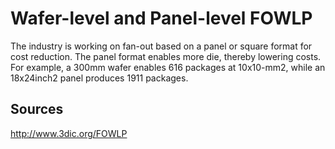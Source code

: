 # Wafer-level and Panel-level FOWLP

The industry is working on fan-out based on a panel or square format for cost 
reduction. The panel format enables more die, thereby lowering costs. For example, a 
300mm wafer enables 616 packages at 10x10-mm2, while an 18x24inch2 panel produces 1911 
packages.

## Sources

http://www.3dic.org/FOWLP
